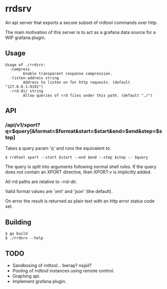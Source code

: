 # rrdsrv

An api server that exports a secure subset of rrdtool commands over http.

The main motivation of this server is to act as a grafana data source for a WIP
grafana plugin.

## Usage

```
Usage of ./rrdsrv:
  -compress
        Enable transparent response compression.
  -listen-address string
        Address to listen on for http requests. (default "127.0.0.1:9191")
  -rrd-dir string
        Allow queries of rrd files under this path. (default "./")
```

## API

### /api/v1/xport?q=$query[&format=$format&start=$start&end=$end&step=$step]

Takes a query param 'q' and runs the equivalent to:

```
$ rrdtool xport --start $start --end $end --step $step -- $query
```

The query is split into arguments following normal shell rules.
If the query does not contain an XPORT directive, then XPORT:v is implicitly added.

All rrd paths are relative to -rrd-dir.

Valid format values are 'xml' and 'json' (the default).

On error the result is returned as plain text with an http error status code set.

## Building

```
$ go build
$ ./rrdsrv --help
```

## TODO

- Sandboxing of rrdtool... bwrap? nsjail?
- Pooling of rrdtool instances using remote control.
- Graphing api.
- Implement grafana plugin.
